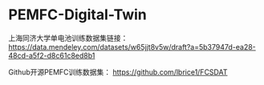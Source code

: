 # PEMFC-Digital-Twin

上海同济大学单电池训练数据集链接：
https://data.mendeley.com/datasets/w65jjt8v5w/draft?a=5b37947d-ea28-48cd-a5f2-d8c61c8ed8b1

Github开源PEMFC训练数据集：
https://github.com/lbrice1/FCSDAT
